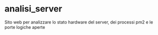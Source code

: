 # analisi_server
Sito web per analizzare lo stato hardware del server, dei processi pm2 e le porte logiche aperte
